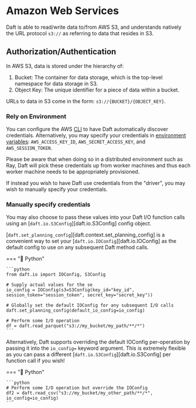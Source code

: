 # Amazon Web Services

Daft is able to read/write data to/from AWS S3, and understands natively the URL protocol `s3://` as referring to data that resides
in S3.

## Authorization/Authentication

In AWS S3, data is stored under the hierarchy of:

1. Bucket: The container for data storage, which is the top-level namespace for data storage in S3.
2. Object Key: The unique identifier for a piece of data within a bucket.

URLs to data in S3 come in the form: `s3://{BUCKET}/{OBJECT_KEY}`.

### Rely on Environment

You can configure the AWS [CLI](https://docs.aws.amazon.com/cli/latest/userguide/cli-chap-configure.html) to have Daft automatically discover credentials. Alternatively, you may specify your credentials in [environment variables](https://docs.aws.amazon.com/cli/latest/userguide/cli-configure-envvars.html): `AWS_ACCESS_KEY_ID`, `AWS_SECRET_ACCESS_KEY`, and `AWS_SESSION_TOKEN`.

Please be aware that when doing so in a distributed environment such as Ray, Daft will pick these credentials up from worker machines and thus each worker machine needs to be appropriately provisioned.

If instead you wish to have Daft use credentials from the "driver", you may wish to manually specify your credentials.

### Manually specify credentials

You may also choose to pass these values into your Daft I/O function calls using an [`daft.io.S3Config`][daft.io.S3Config] config object.

[`daft.set_planning_config`][daft.context.set_planning_config] is a convenient way to set your [`daft.io.IOConfig`][daft.io.IOConfig] as the default config to use on any subsequent Daft method calls.

=== "🐍 Python"

    ```python
    from daft.io import IOConfig, S3Config

    # Supply actual values for the se
    io_config = IOConfig(s3=S3Config(key_id="key_id", session_token="session_token", secret_key="secret_key"))

    # Globally set the default IOConfig for any subsequent I/O calls
    daft.set_planning_config(default_io_config=io_config)

    # Perform some I/O operation
    df = daft.read_parquet("s3://my_bucket/my_path/**/*")
    ```

Alternatively, Daft supports overriding the default IOConfig per-operation by passing it into the `io_config=` keyword argument. This is extremely flexible as you can pass a different [`daft.io.S3Config`][daft.io.S3Config] per function call if you wish!

=== "🐍 Python"

    ```python
    # Perform some I/O operation but override the IOConfig
    df2 = daft.read_csv("s3://my_bucket/my_other_path/**/*", io_config=io_config)
    ```
